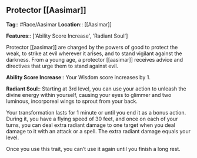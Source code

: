 ## Protector [[Aasimar]]
**Tag**:: #Race/Aasimar 
**Location**:: [[Aasimar]]

**Features**:: ['Ability Score Increase', 'Radiant Soul']

Protector [[aasimar]] are charged by the powers of good to protect the weak, to strike at evil wherever it arises, and to stand vigilant against the darkness. From a young age, a protector [[aasimar]] receives advice and directives that urge them to stand against evil.

**Ability Score Increase**:: Your Wisdom score increases by 1.

**Radiant Soul**:: Starting at 3rd level, you can use your action to unleash the divine energy within yourself, causing your eyes to glimmer and two luminous, incorporeal wings to sprout from your back.

Your transformation lasts for 1 minute or until you end it as a bonus action. During it, you have a flying speed of 30 feet, and once on each of your turns, you can deal extra radiant damage to one target when you deal damage to it with an attack or a spell. The extra radiant damage equals your level.

Once you use this trait, you can’t use it again until you finish a long rest.